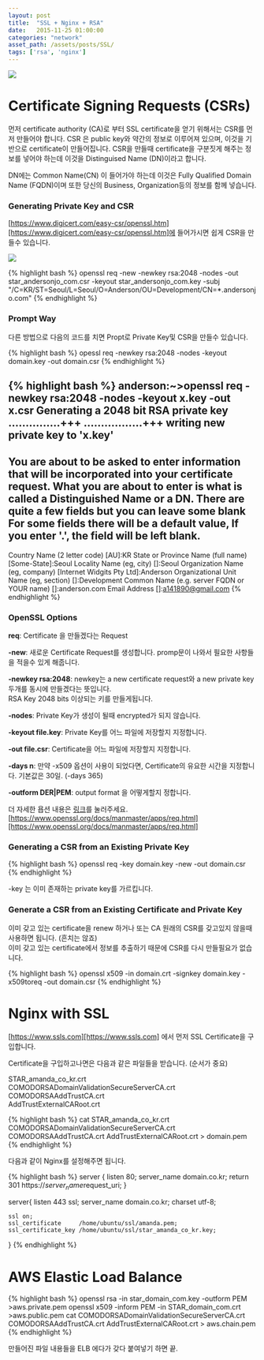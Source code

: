 ```yaml
---
layout: post
title:  "SSL + Nginx + RSA"
date:   2015-11-25 01:00:00
categories: "network"
asset_path: /assets/posts/SSL/
tags: ['rsa', 'nginx']
---
```

<div>
    <img src="{{ page.asset_path }}logo.jpg" class="img-responsive img-rounded">
</div>


# Certificate Signing Requests (CSRs)

먼저 certificate authority (CA)로 부터 SSL certificate을 얻기 위해서는 CSR를 먼저 만들어야 합니다.
CSR 은 public key와 약간의 정보로 이루어져 있으며, 이것을 기반으로 certificate이 만들어집니다.
CSR을 만들때 certificate을 구분짓게 해주는 정보를 넣어야 하는데 이것을 Distinguised Name (DN)이라고 합니다.

DN에는 Common Name(CN) 이 들어가야 하는데 이것은 Fully Qualified Domain Name (FQDN)이며 또한 
당신의 Business, Organization등의 정보를 함께 넣습니다. 


### Generating Private Key and CSR

[https://www.digicert.com/easy-csr/openssl.htm][https://www.digicert.com/easy-csr/openssl.htm]에 들어가시면 
쉽게 CSR을 만들수 있습니다.

<img src="{{ page.asset_path }}capture01.png" class="img-responsive img-rounded">

{% highlight bash %}
openssl req -new -newkey rsa:2048 -nodes -out star_andersonjo_com.csr -keyout star_andersonjo_com.key -subj "/C=KR/ST=Seoul/L=Seoul/O=Anderson/OU=Development/CN=*.andersonjo.com"
{% endhighlight %}

### Prompt Way

다른 방법으로 다음의 코드를 치면 Propt로 Private Key및 CSR을 만들수 있습니다.

{% highlight bash %}
opessl req -newkey rsa:2048 -nodes -keyout domain.key -out domain.csr
{% endhighlight %}

{% highlight bash %}
anderson:~>openssl req -newkey rsa:2048 -nodes -keyout x.key -out x.csr
Generating a 2048 bit RSA private key
...............+++
.................+++
writing new private key to 'x.key'
-----
You are about to be asked to enter information that will be incorporated
into your certificate request.
What you are about to enter is what is called a Distinguished Name or a DN.
There are quite a few fields but you can leave some blank
For some fields there will be a default value,
If you enter '.', the field will be left blank.
-----
Country Name (2 letter code) [AU]:KR
State or Province Name (full name) [Some-State]:Seoul
Locality Name (eg, city) []:Seoul
Organization Name (eg, company) [Internet Widgits Pty Ltd]:Anderson
Organizational Unit Name (eg, section) []:Development
Common Name (e.g. server FQDN or YOUR name) []:anderson.com
Email Address []:a141890@gmail.com
{% endhighlight %}

### OpenSSL Options

**req**: Certificate 을 만들겠다는 Request

**-new**: 새로운 Certificate Request를 생성합니다. promp문이 나와서 필요한 사항들을 적을수 있게 해줍니다.

**-newkey rsa:2048**: newkey는 a new certificate request와 a new private key 두개를 동시에 만들겠다는 뜻입니다.<br>
RSA Key 2048 bits 이상되는 키를 만들게됩니다.

**-nodes**: Private Key가 생성이 될때 encrypted가 되지 않습니다.

**-keyout file.key**: Private Key를 어느 파일에 저장할지 지정합니다.

**-out file.csr**: Certificate을 어느 파일에 저장할지 지정합니다.

**-days n**: 만약 -x509 옵션이 사용이 되었다면, Certificate의 유요한 시간을 지정합니다. 기본값은 30일. (-days 365)

**-outform DER\|PEM**: output format 을 어떻게할지 정합니다.

더 자세한 욥션 내용은 [링크][https://www.openssl.org/docs/manmaster/apps/req.html]를 눌러주세요.<br>
[https://www.openssl.org/docs/manmaster/apps/req.html][https://www.openssl.org/docs/manmaster/apps/req.html]



### Generating a CSR from an Existing Private Key

{% highlight bash %}
openssl req  -key domain.key -new -out domain.csr
{% endhighlight %}

-key 는 이미 존재하는 private key를 가르킵니다.

### Generate a CSR from an Existing Certificate and Private Key

이미 갖고 있는 certificate을 renew 하거나 또는 CA 원래의 CSR를 갖고있지 않을때 사용하면 됩니다. (흔치는 않죠)<br>
이미 갖고 있는 certificate에서 정보를 추출하기 때문에 CSR를 다시 만들필요가 없습니다.

{% highlight bash %}
openssl x509 -in domain.crt -signkey domain.key -x509toreq -out domain.csr
{% endhighlight %}
 
# Nginx with SSL

[https://www.ssls.com][https://www.ssls.com] 에서 먼저 SSL Certificate을 구입합니다.

Certificate을 구입하고나면은 다음과 같은 파일들을 받습니다. (순서가 중요)

STAR_amanda_co_kr.crt<br>
COMODORSADomainValidationSecureServerCA.crt<br>
COMODORSAAddTrustCA.crt<br>
AddTrustExternalCARoot.crt<br>


{% highlight bash %}
cat STAR_amanda_co_kr.crt COMODORSADomainValidationSecureServerCA.crt COMODORSAAddTrustCA.crt AddTrustExternalCARoot.crt > domain.pem
{% endhighlight %}

다음과 같이 Nginx를 설정해주면 됩니다.

{% highlight bash %}
server {
    listen         80;
    server_name    domain.co.kr;
    return         301 https://$server_name$request_uri;
}

server{
    listen 443 ssl;
    server_name domain.co.kr;
    charset utf-8;

    ssl on;
    ssl_certificate     /home/ubuntu/ssl/amanda.pem;
    ssl_certificate_key /home/ubuntu/ssl/star_amanda_co_kr.key;
}
{% endhighlight %}

# AWS Elastic Load Balance

{% highlight bash %}
openssl rsa -in star_domain_com.key -outform PEM >aws.private.pem
openssl x509 -inform PEM -in STAR_domain_com.crt >aws.public.pem
cat COMODORSADomainValidationSecureServerCA.crt COMODORSAAddTrustCA.crt AddTrustExternalCARoot.crt > aws.chain.pem
{% endhighlight %}

만들어진 파일 내용들을 ELB 에다가 갖다 붙여넣기 하면 끝.


[https://www.digicert.com/easy-csr/openssl.htm]: https://www.digicert.com/easy-csr/openssl.htm
[https://www.openssl.org/docs/manmaster/apps/req.html]: https://www.openssl.org/docs/manmaster/apps/req.html
[https://www.ssls.com]: https://www.ssls.com